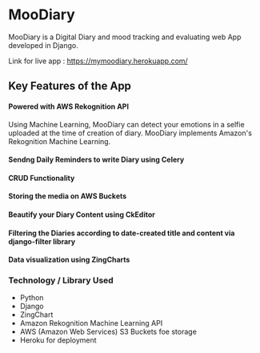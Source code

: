 # MooDiary

MooDiary is a Digital Diary and mood tracking and evaluating web App developed in Django.

Link for live app : https://mymoodiary.herokuapp.com/
<h2>Key Features of the App</h2>
<h4>Powered with AWS Rekognition API </h4>
Using Machine Learning, MooDiary can detect your emotions in a selfie uploaded at the time of creation of diary.
MooDiary implements Amazon's Rekognition Machine Learning.

<h4>Sendng Daily Reminders to write Diary using Celery</h4>
<h4>CRUD Functionality</h4>
<h4>Storing the media on AWS Buckets</h4>
<h4>Beautify your Diary Content using CkEditor</h4>
<h4>Filtering the Diaries according to date-created title and content via django-filter library</h4>
<h4>Data visualization using ZingCharts</h4>

<h3>Technology / Library Used</h3>
<ul>  
  <li>Python</li>
  <li>Django</li>
  <li>ZingChart</li>
  <li>Amazon Rekognition Machine Learning API</li>
  <li> AWS (Amazon Web Services) S3 Buckets foe storage </li>
  <li> Heroku for deployment</li>
</ul  


